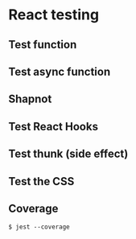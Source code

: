 
# React testing


## Test function


## Test async function

## Shapnot

## Test React Hooks


## Test thunk (side effect)


## Test the CSS


## Coverage
```
$ jest --coverage
```